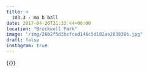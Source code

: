 ```yaml
---
title: >
  103.3 - mo b ball
date: 2017-04-26T21:33:44+00:00
location: "Brockwell Park"
image: "/img/26b2f5d3bcfced146c5d102ae203838b.jpg"
draft: false
instagram: true
---
```


{{<photo src="/img/26b2f5d3bcfced146c5d102ae203838b.jpg">}}
